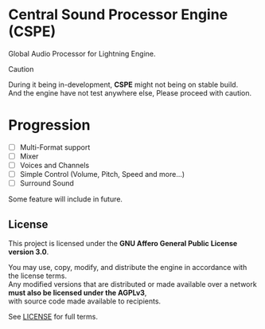 # Central Sound Processor Engine (CSPE)
Global Audio Processor for Lightning Engine.

> [!CAUTION]
> During it being in-development, **CSPE** might not being on stable build.\
> And the engine have not test anywhere else, Please proceed with caution.

# Progression
- [ ] Multi-Format support
- [ ] Mixer
- [ ] Voices and Channels
- [ ] Simple Control (Volume, Pitch, Speed and more...)
- [ ] Surround Sound

Some feature will include in future.
 
## License
This project is licensed under the **GNU Affero General Public License version 3.0**.

You may use, copy, modify, and distribute the engine in accordance with the license terms.\
Any modified versions that are distributed or made available over a network **must also be licensed under the AGPLv3**,\
with source code made available to recipients.

See [LICENSE](LICENSE) for full terms.
